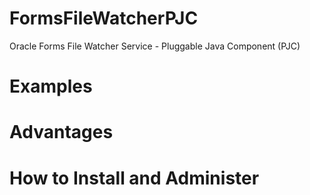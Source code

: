 # FormsFileWatcherPJC
Oracle Forms File Watcher Service - Pluggable Java Component (PJC)

# Examples

# Advantages

# How to Install and Administer


